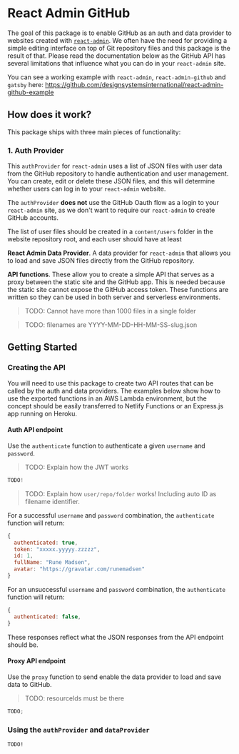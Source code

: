 # React Admin GitHub

The goal of this package is to enable GitHub as an auth and data provider to websites created with [`react-admin`](https://marmelab.com/react-admin/). We often have the need for providing a simple editing interface on top of Git repository files and this package is the result of that. Please read the documentation below as the GitHub API has several limitations that influence what you can do in your `react-admin` site.

You can see a working example with `react-admin`, `react-admin-github` and `gatsby` here:
https://github.com/designsystemsinternational/react-admin-github-example

## How does it work?

This package ships with three main pieces of functionality:

### 1. Auth Provider

This `authProvider` for `react-admin` uses a list of JSON files with user data from the GitHub repository to handle authentication and user management. You can create, edit or delete these JSON files, and this will determine whether users can log in to your `react-admin` website.

The `authProvider` **does not** use the GitHub Oauth flow as a login to your `react-admin` site, as we don't want to require our `react-admin` to create GitHub accounts.

The list of user files should be created in a `content/users` folder in the website repository root, and each user should have at least

**React Admin Data Provider**. A data provider for `react-admin` that allows you to load and save JSON files directly from the GitHub repository.

**API functions**. These allow you to create a simple API that serves as a proxy between the static site and the GitHub app. This is needed because the static site cannot expose the GitHub access token. These functions are written so they can be used in both server and serverless environments.

> TODO: Cannot have more than 1000 files in a single folder

> TODO: filenames are YYYY-MM-DD-HH-MM-SS-slug.json

## Getting Started

### Creating the API

You will need to use this package to create two API routes that can be called by the auth and data providers. The examples below show how to use the exported functions in an AWS Lambda environment, but the concept should be easily transferred to Netlify Functions or an Express.js app running on Heroku.

#### Auth API endpoint

Use the `authenticate` function to authenticate a given `username` and `password`.

> TODO: Explain how the JWT works

```js
TODO!
```

> TODO: Explain how `user/repo/folder` works! Including auto ID as filename identifier.

For a successful `username` and `password` combination, the `authenticate` function will return:

```js
{
  authenticated: true,
  token: "xxxxx.yyyyy.zzzzz",
  id: 1,
  fullName: "Rune Madsen",
  avatar: "https://gravatar.com/runemadsen"
}
```

For an unsuccessful `username` and `password` combination, the `authenticate` function will return:

```js
{
  authenticated: false,
}
```

These responses reflect what the JSON responses from the API endpoint should be.

#### Proxy API endpoint

Use the `proxy` function to send enable the data provider to load and save data to GitHub.

> TODO: resourceIds must be there

```js
TODO;
```

### Using the `authProvider` and `dataProvider`

```
TODO!
```
